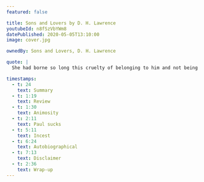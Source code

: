 ```yaml
---
featured: false

title: Sons and Lovers by D. H. Lawrence
youtubeId: n8fSzVbYWm8
datePublished: 2020-05-05T13:10:00
image: cover.jpg

ownedBy: Sons and Lovers, D. H. Lawrence

quote: |
  She had borne so long this cruelty of belonging to him and not being claimed by him

timestamps:
  - t: 24
    text: Summary
  - t: 1:19
    text: Review
  - t: 1:30
    text: Animosity
  - t: 2:11
    text: Paul sucks
  - t: 5:11
    text: Incest
  - t: 6:24
    text: Autobiographical
  - t: 7:13
    text: Disclaimer
  - t: 2:36
    text: Wrap-up
---
```

